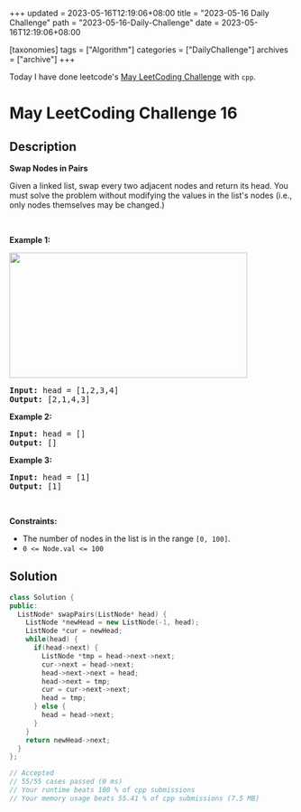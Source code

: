 +++
updated = 2023-05-16T12:19:06+08:00
title = "2023-05-16 Daily Challenge"
path = "2023-05-16-Daily-Challenge"
date = 2023-05-16T12:19:06+08:00

[taxonomies]
tags = ["Algorithm"]
categories = ["DailyChallenge"]
archives = ["archive"]
+++

Today I have done leetcode's [May LeetCoding Challenge](https://leetcode.com/problems/swap-nodes-in-pairs/) with `cpp`.

<!-- more -->

# May LeetCoding Challenge 16

## Description

**Swap Nodes in Pairs**

<p>Given a&nbsp;linked list, swap every two adjacent nodes and return its head. You must solve the problem without&nbsp;modifying the values in the list&#39;s nodes (i.e., only nodes themselves may be changed.)</p>

<p>&nbsp;</p>
<p><strong class="example">Example 1:</strong></p>
<img alt="" src="https://assets.leetcode.com/uploads/2020/10/03/swap_ex1.jpg" style="width: 422px; height: 222px;" />
<pre>
<strong>Input:</strong> head = [1,2,3,4]
<strong>Output:</strong> [2,1,4,3]
</pre>

<p><strong class="example">Example 2:</strong></p>

<pre>
<strong>Input:</strong> head = []
<strong>Output:</strong> []
</pre>

<p><strong class="example">Example 3:</strong></p>

<pre>
<strong>Input:</strong> head = [1]
<strong>Output:</strong> [1]
</pre>

<p>&nbsp;</p>
<p><strong>Constraints:</strong></p>

<ul>
	<li>The number of nodes in the&nbsp;list&nbsp;is in the range <code>[0, 100]</code>.</li>
	<li><code>0 &lt;= Node.val &lt;= 100</code></li>
</ul>


## Solution

``` cpp
class Solution {
public:
  ListNode* swapPairs(ListNode* head) {
    ListNode *newHead = new ListNode(-1, head);
    ListNode *cur = newHead;
    while(head) {
      if(head->next) {
        ListNode *tmp = head->next->next;
        cur->next = head->next;
        head->next->next = head;
        head->next = tmp;
        cur = cur->next->next;
        head = tmp;
      } else {
        head = head->next;
      }
    }
    return newHead->next;
  }
};

// Accepted
// 55/55 cases passed (0 ms)
// Your runtime beats 100 % of cpp submissions
// Your memory usage beats 55.41 % of cpp submissions (7.5 MB)
```

